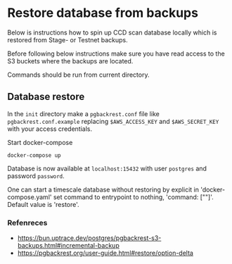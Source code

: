 # Restore database from backups

Below is instructions how to spin up CCD scan database locally which is restored from Stage- or Testnet backups.

Before following below instructions make sure you have read access to the S3 buckets where the backups are located.

Commands should be run from current directory.

## Database restore

In the `init` directory make a `pgbackrest.conf` file like `pgbackrest.conf.example` replacing `$AWS_ACCESS_KEY` and `$AWS_SECRET_KEY` with your access credentials.

Start docker-compose
```
docker-compose up
```

Database is now available at `localhost:15432` with user `postgres` and password `password`.

One can start a timescale database without restoring by explicit in 'docker-compose.yaml' set command to entrypoint to nothing, 'command: [""]'. Default value is 'restore'.

### Refenreces
- https://bun.uptrace.dev/postgres/pgbackrest-s3-backups.html#incremental-backup
- https://pgbackrest.org/user-guide.html#restore/option-delta
